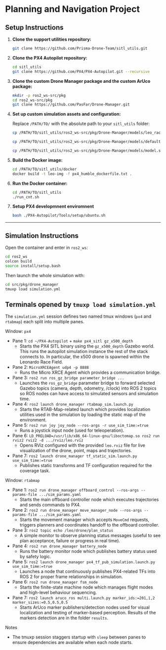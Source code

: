 # Planning and Navigation Project

## Setup Instructions

1. **Clone the support utilities repository:**

   ```bash
   git clone https://github.com/Prisma-Drone-Team/sitl_utils.git
   ```

2. **Clone the PX4 Autopilot repository:**

   ```bash
   cd sitl_utils
   git clone https://github.com/PX4/PX4-Autopilot.git --recursive
   ```

3. **Clone the custom Drone Manager package and the custom ArUco package:**

   ```bash
   mkdir -p ros2_ws-src/pkg
   cd ros2_ws-src/pkg
   git clone https://github.com/PasFar/Drone-Manager.git
   ```

4. **Set up custom simulation assets and configuration:**

   Replace `/PATH/TO/` with the absolute path to your `sitl_utils` folder:

   ```bash
   cp /PATH/TO/sitl_utils/ros2_ws-src/pkg/Drone-Manager/models/leo_race_field /PATH/TO/sitl_utils/PX4-Autopilot/Tools/simulation/gz/models/ -r

   cp /PATH/TO/sitl_utils/ros2_ws-src/pkg/Drone-Manager/models/default.sdf /PATH/TO/sitl_utils/PX4-Autopilot/Tools/simulation/gz/worlds/

   cp /PATH/TO/sitl_utils/ros2_ws-src/pkg/Drone-Manager/models/model.sdf /PATH/TO/sitl_utils/PX4-Autopilot/Tools/simulation/gz/models/x500_depth/ 
   
   ```

5. **Build the Docker image:**

   ```bash
   cd /PATH/TO/sitl_utils/docker
   docker build -t leo-img -f px4_humble_dockerfile.txt .
   ```

6. **Run the Docker container:**

   ```bash
   cd /PATH/TO/sitl_utils
   ./run_cnt.sh
   ```

7. **Setup PX4 developmnent enviromnent**

    ```bash
   bash ./PX4-Autopilot/Tools/setup/ubuntu.sh
   ```
   

---

## Simulation Instructions

Open the container and enter in `ros2_ws`:
```bash
cd ros2_ws
colcon build
source install/setup.bash
```
Then launch the whole simulation with:
```bash
cd src/pkg/drone_manager
tmuxp load simulation.yml
```


Terminals opened by `tmuxp load simulation.yml`
---------------------------------------------------------
The `simulation.yml` session defines two named tmux windows (`px4` and `rtabmap`) each split into multiple panes. 

Window: `px4`
- Pane 1: `cd ~/PX4-Autopilot` + `make px4_sitl gz_x500_depth`
   - Starts the PX4 SITL binary using the `gz_x500_depth` Gazebo world. This runs the autopilot simulation instance the rest of the stack connects to. In particular, the x500 drone is spawned within the Leonardo Race Field.
- Pane 2: `MicroXRCEAgent udp4 -p 8888`
   - Runs the Micro XRCE Agent which provides a communication bridge.
- Pane 3: `ros2 run ros_gz_bridge parameter_bridge ...`
   - Launches the `ros_gz_bridge` parameter bridge to forward selected Gazebo topics (camera, depth, odometry, /clock) into ROS 2 topics so ROS nodes can have access to simulated sensors and simulation time.
- Pane 4: `ros2 launch drone_manager rtabmap_sim.launch.py`
   - Starts the RTAB-Map-related launch which provides localization utilities used in the simulation by loading the static map of the environment.
- Pane 5: `ros2 run joy joy_node --ros-args -r use_sim_time:=true`
   - Runs a joystick input node (used for teleoperation).
- Pane 6: `LD_PRELOAD=/usr/lib/x86_64-linux-gnu/liboctomap.so ros2 run rviz2 rviz2 -d .../rviz/leo.rviz`
   - Opens RViz configured with the provided `leo.rviz` file for live visualization of the drone, point, maps and trajectories.
- Pane 7: `ros2 launch drone_manager tf_static_sim.launch.py use_sim_time:=true`
   - Publishes static transforms and TF configuration required for the coverage task.

Window: `rtabmap`
- Pane 1: `ros2 run drone_manager offboard_control --ros-args --params-file .../sim_params.yaml`
   - Starts the main offboard controller node which executes trajectories and sends commands to PX4.
- Pane 2: `ros2 run drone_manager move_manager_node --ros-args --params-file .../sim_params.yaml`
   - Starts the movement manager which accepts `MoveCmd` requests, triggers planners and coordinates handoff to the offboard controller.
- Pane 3: `ros2 topic echo /leo/drone/plan_status`
   - A simple monitor to observe planning status messages (useful to see plan acceptance, failure or progress in real time).
- Pane 4: `ros2 run drone_manager battery_node`
   - Runs the battery monitor node which publishes battery status used by safety logic.
- Pane 5: `ros2 launch drone_manager px4_tf_pub_simulation.launch.py use_sim_time:=true`
   - Launches a node that continuously publishes PX4-related TFs into ROS 2 for proper frame relationships in simulation.
- Pane 6: `ros2 run drone_manager fsm_node`
   - Starts the finite-state machine node which manages flight modes and high-level behaviour sequencing.
- Pane 7: `ros2 launch aruco_ros multi.launch.py marker_ids:=201,1,2 marker_sizes:=0.5,0.5,0.5`
   - Starts ArUco marker publishers/detection nodes used for visual localization and testing of marker-based perception. Results of the markers detection are in the folder `results`.

Notes
- The tmuxp session staggers startup with `sleep` between panes to ensure dependencies are available when each node starts.
